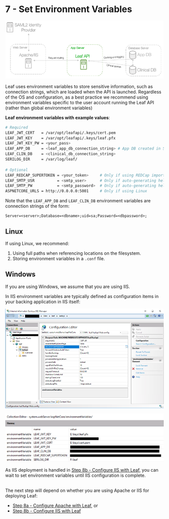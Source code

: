 # 7 - Set Environment Variables

![Infra](../images/infra_app_focus.png "Architecure-Focus-Example") 

Leaf uses environment variables to store sensitive information, such as connection strings, which are loaded when the API is launched. Regardless of the OS and configuration, as a best practice we recommend using environment variables specific to the user account running the Leaf API (rather than global environment variables)

**Leaf environment variables with example values**:

```bash
# Required
LEAF_JWT_CERT   = /var/opt/leafapi/.keys/cert.pem
LEAF_JWT_KEY    = /var/opt/leafapi/.keys/leaf.pfx
LEAF_JWT_KEY_PW = <your_pass>
LEAF_APP_DB     = <leaf_app_db_connection_string> # App DB created in Step 1
LEAF_CLIN_DB    = <clinical_db_connection_string>
SERILOG_DIR     = /var/log/leaf/

# Optional
LEAF_REDCAP_SUPERTOKEN = <your_token>     # Only if using REDCap import/export
LEAF_SMTP_USR          = <smtp_user>      # Only if auto-generating help emails
LEAF_SMTP_PW           = <smtp_password>  # Only if auto-generating help emails
ASPNETCORE_URLS = http://0.0.0.0:5001     # Only if using Linux
```

Note that the `LEAF_APP_DB` and `LEAF_CLIN_DB` environment variables are connection strings of the form:
```
Server=<server>;Database=<dbname>;uid=sa;Password=<dbpassword>;
```

## Linux
If using Linux, we recommend:

1. Using full paths when referencing locations on the filesystem.
2. Storing environment variables in a `.conf` file.


## Windows 
If you are using Windows, we assume that you are using IIS.

In IIS environment variables are typically defined as configuration items in your backing application in IIS itself:

![IIS Environment Variables Navigation](../images/iis_environ.png "IIS Environment Variables Navigation")

![IIS Environment Variable Entries](../images/iis_env_vars.png "IIS Environment Variable Entries")

As IIS deployment is handled in [Step 8b - Configure IIS with Leaf](../8b_configure_iis), you can wait to set environment variables until IIS configuration is complete.

<br>
The next step will depend on whether you are using Apache or IIS for deploying Leaf:

- [Step 8a - Configure Apache with Leaf](../8a_configure_apache), or
- [Step 8b - Configure IIS with Leaf](../8b_configure_iis)